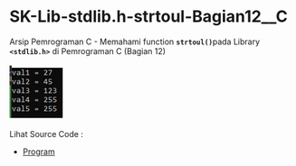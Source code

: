 # SK-Lib-stdlib.h-strtoul-Bagian12__C
Arsip Pemrograman C - Memahami function <code><b>strtoul()</b></code>pada Library <code><b>&lt;stdlib.h></b></code> di Pemrograman C (Bagian 12)<br><br>
<img src="https://github.com/RizkyKhapidsyah/SK-Lib-stdlib.h-strtoul-Bagian12__C/blob/master/SK-Lib-stdlib.h-strtoul-Bagian12__C/x64/result/001.PNG"><br><br>
Lihat Source Code : <br>
- <a href="https://github.com/RizkyKhapidsyah/SK-Lib-stdlib.h-strtoul-Bagian12__C/blob/master/SK-Lib-stdlib.h-strtoul-Bagian12__C/Source.c">Program</a>
